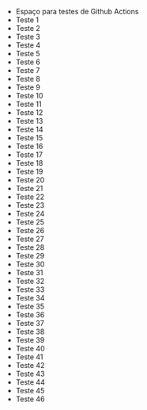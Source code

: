 - Espaço para testes de Github Actions
- Teste 1
- Teste 2
- Teste 3
- Teste 4
- Teste 5
- Teste 6
- Teste 7
- Teste 8
- Teste 9
- Teste 10
- Teste 11
- Teste 12
- Teste 13
- Teste 14
- Teste 15
- Teste 16
- Teste 17
- Teste 18
- Teste 19
- Teste 20
- Teste 21
- Teste 22
- Teste 23
- Teste 24
- Teste 25
- Teste 26
- Teste 27
- Teste 28
- Teste 29
- Teste 30
- Teste 31
- Teste 32
- Teste 33
- Teste 34
- Teste 35
- Teste 36
- Teste 37
- Teste 38
- Teste 39
- Teste 40
- Teste 41
- Teste 42
- Teste 43
- Teste 44
- Teste 45
- Teste 46
